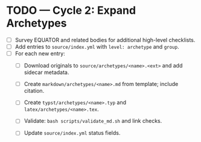 # TODO — Cycle 2: Expand Archetypes

- [ ] Survey EQUATOR and related bodies for additional high-level checklists.
- [ ] Add entries to `source/index.yml` with `level: archetype` and `group`.
- [ ] For each new entry:
  - [ ] Download originals to `source/archetypes/<name>.<ext>` and add sidecar metadata.
  - [ ] Create `markdown/archetypes/<name>.md` from template; include citation.
  - [ ] Create `typst/archetypes/<name>.typ` and `latex/archetypes/<name>.tex`.
  - [ ] Validate: `bash scripts/validate_md.sh` and link checks.
  - [ ] Update `source/index.yml` status fields.

